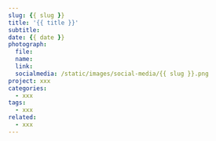 ```yaml
---
slug: {{ slug }}
title: '{{ title }}'
subtitle: 
date: {{ date }}
photograph: 
  file: 
  name: 
  link: 
  socialmedia: /static/images/social-media/{{ slug }}.png
project: xxx
categories:
  - xxx
tags:
  - xxx
related:
  - xxx
---
```




<!-- more -->

